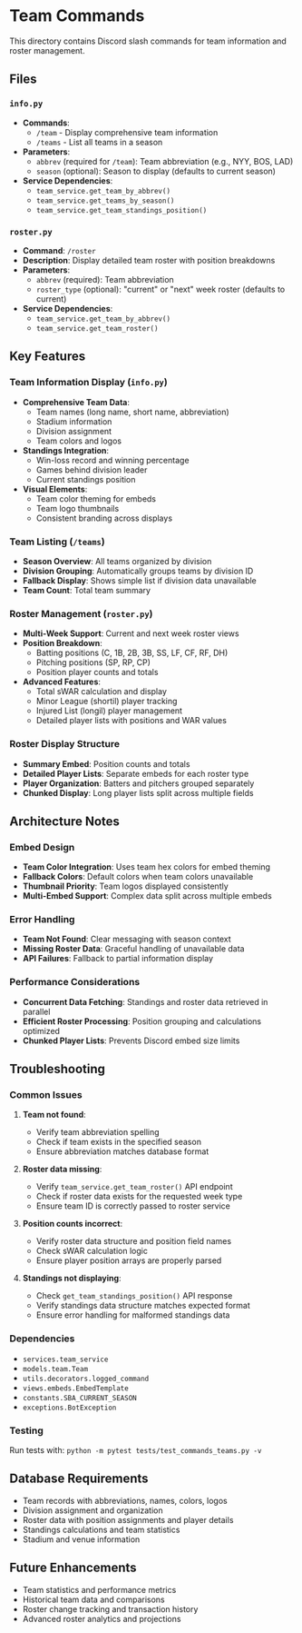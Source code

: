 # Team Commands

This directory contains Discord slash commands for team information and roster management.

## Files

### `info.py`
- **Commands**:
  - `/team` - Display comprehensive team information
  - `/teams` - List all teams in a season
- **Parameters**:
  - `abbrev` (required for `/team`): Team abbreviation (e.g., NYY, BOS, LAD)
  - `season` (optional): Season to display (defaults to current season)
- **Service Dependencies**:
  - `team_service.get_team_by_abbrev()`
  - `team_service.get_teams_by_season()`
  - `team_service.get_team_standings_position()`

### `roster.py`
- **Command**: `/roster`
- **Description**: Display detailed team roster with position breakdowns
- **Parameters**:
  - `abbrev` (required): Team abbreviation
  - `roster_type` (optional): "current" or "next" week roster (defaults to current)
- **Service Dependencies**:
  - `team_service.get_team_by_abbrev()`
  - `team_service.get_team_roster()`

## Key Features

### Team Information Display (`info.py`)
- **Comprehensive Team Data**:
  - Team names (long name, short name, abbreviation)
  - Stadium information
  - Division assignment
  - Team colors and logos
- **Standings Integration**:
  - Win-loss record and winning percentage
  - Games behind division leader
  - Current standings position
- **Visual Elements**:
  - Team color theming for embeds
  - Team logo thumbnails
  - Consistent branding across displays

### Team Listing (`/teams`)
- **Season Overview**: All teams organized by division
- **Division Grouping**: Automatically groups teams by division ID
- **Fallback Display**: Shows simple list if division data unavailable
- **Team Count**: Total team summary

### Roster Management (`roster.py`)
- **Multi-Week Support**: Current and next week roster views
- **Position Breakdown**:
  - Batting positions (C, 1B, 2B, 3B, SS, LF, CF, RF, DH)
  - Pitching positions (SP, RP, CP)
  - Position player counts and totals
- **Advanced Features**:
  - Total sWAR calculation and display
  - Minor League (shortil) player tracking
  - Injured List (longil) player management
  - Detailed player lists with positions and WAR values

### Roster Display Structure
- **Summary Embed**: Position counts and totals
- **Detailed Player Lists**: Separate embeds for each roster type
- **Player Organization**: Batters and pitchers grouped separately
- **Chunked Display**: Long player lists split across multiple fields

## Architecture Notes

### Embed Design
- **Team Color Integration**: Uses team hex colors for embed theming
- **Fallback Colors**: Default colors when team colors unavailable
- **Thumbnail Priority**: Team logos displayed consistently
- **Multi-Embed Support**: Complex data split across multiple embeds

### Error Handling
- **Team Not Found**: Clear messaging with season context
- **Missing Roster Data**: Graceful handling of unavailable data
- **API Failures**: Fallback to partial information display

### Performance Considerations
- **Concurrent Data Fetching**: Standings and roster data retrieved in parallel
- **Efficient Roster Processing**: Position grouping and calculations optimized
- **Chunked Player Lists**: Prevents Discord embed size limits

## Troubleshooting

### Common Issues

1. **Team not found**:
   - Verify team abbreviation spelling
   - Check if team exists in the specified season
   - Ensure abbreviation matches database format

2. **Roster data missing**:
   - Verify `team_service.get_team_roster()` API endpoint
   - Check if roster data exists for the requested week type
   - Ensure team ID is correctly passed to roster service

3. **Position counts incorrect**:
   - Verify roster data structure and position field names
   - Check sWAR calculation logic
   - Ensure player position arrays are properly parsed

4. **Standings not displaying**:
   - Check `get_team_standings_position()` API response
   - Verify standings data structure matches expected format
   - Ensure error handling for malformed standings data

### Dependencies
- `services.team_service`
- `models.team.Team`
- `utils.decorators.logged_command`
- `views.embeds.EmbedTemplate`
- `constants.SBA_CURRENT_SEASON`
- `exceptions.BotException`

### Testing
Run tests with: `python -m pytest tests/test_commands_teams.py -v`

## Database Requirements
- Team records with abbreviations, names, colors, logos
- Division assignment and organization
- Roster data with position assignments and player details
- Standings calculations and team statistics
- Stadium and venue information

## Future Enhancements
- Team statistics and performance metrics
- Historical team data and comparisons
- Roster change tracking and transaction history
- Advanced roster analytics and projections